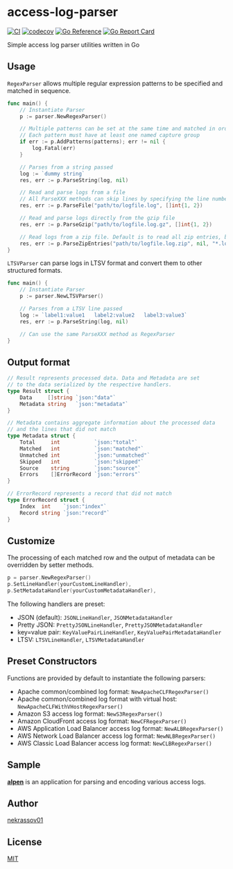 access-log-parser
=================

[![CI](https://github.com/nekrassov01/access-log-parser/actions/workflows/test.yml/badge.svg?branch=main)](https://github.com/nekrassov01/access-log-parser/actions/workflows/test.yml)
[![codecov](https://codecov.io/gh/nekrassov01/access-log-parser/graph/badge.svg?token=RIV62CQILM)](https://codecov.io/gh/nekrassov01/access-log-parser)
[![Go Reference](https://pkg.go.dev/badge/github.com/nekrassov01/access-log-parser.svg)](https://pkg.go.dev/github.com/nekrassov01/access-log-parser)
[![Go Report Card](https://goreportcard.com/badge/github.com/nekrassov01/access-log-parser)](https://goreportcard.com/report/github.com/nekrassov01/access-log-parser)

Simple access log parser utilities written in Go

Usage
-----

`RegexParser` allows multiple regular expression patterns to be specified and matched in sequence.

```go
func main() {
	// Instantiate Parser
	p := parser.NewRegexParser()

	// Multiple patterns can be set at the same time and matched in order
	// Each pattern must have at least one named capture group
	if err := p.AddPatterns(patterns); err != nil {
		log.Fatal(err)
	}

	// Parses from a string passed
	log := `dummy string`
	res, err := p.ParseString(log, nil)

	// Read and parse logs from a file
	// All ParseXXX methods can skip lines by specifying the line numbers
	res, err := p.ParseFile("path/to/logfile.log", []int{1, 2})

	// Read and parse logs directly from the gzip file
	res, err := p.ParseGzip("path/to/logfile.log.gz", []int{1, 2})

	// Read logs from a zip file. Default is to read all zip entries, but glob patterns can be applied
	res, err := p.ParseZipEntries("path/to/logfile.log.zip", nil, "*.log")
}
```

`LTSVParser` can parse logs in LTSV format and convert them to other structured formats.

```go
func main() {
	// Instantiate Parser
	p := parser.NewLTSVParser()

	// Parses from a LTSV line passed
	log := `label1:value1	label2:value2	label3:value3`
	res, err := p.ParseString(log, nil)

	// Can use the same ParseXXX method as RegexParser
}
```

Output format
-------------

```go
// Result represents processed data. Data and Metadata are set
// to the data serialized by the respective handlers.
type Result struct {
	Data     []string `json:"data"`
	Metadata string   `json:"metadata"`
}

// Metadata contains aggregate information about the processed data
// and the lines that did not match
type Metadata struct {
	Total     int           `json:"total"`
	Matched   int           `json:"matched"`
	Unmatched int           `json:"unmatched"`
	Skipped   int           `json:"skipped"`
	Source    string        `json:"source"`
	Errors    []ErrorRecord `json:"errors"`
}

// ErrorRecord represents a record that did not match
type ErrorRecord struct {
	Index  int    `json:"index"`
	Record string `json:"record"`
}
```

Customize
---------

The processing of each matched row and the output of metadata can be overridden by setter methods.

```go
p = parser.NewRegexParser()
p.SetLineHandler(yourCustomLineHandler),
p.SetMetadataHandler(yourCustomMetadataHandler),
```

The following handlers are preset:

- JSON (default): `JSONLineHandler`, `JSONMetadataHandler`
- Pretty JSON: `PrettyJSONLineHandler`, `PrettyJSONMetadataHandler`
- key=value pair: `KeyValuePairLineHandler`, `KeyValuePairMetadataHandler`
- LTSV: `LTSVLineHandler`, `LTSVMetadataHandler`

Preset Constructors
-------------------

Functions are provided by default to instantiate the following parsers:

- Apache common/combined log format: `NewApacheCLFRegexParser()`
- Apache common/combined log format with virtual host: `NewApacheCLFWithVHostRegexParser()`
- Amazon S3 access log format: `NewS3RegexParser()`
- Amazon CloudFront access log format: `NewCFRegexParser()`
- AWS Application Load Balancer access log format: `NewALBRegexParser()`
- AWS Network Load Balancer access log format: `NewNLBRegexParser()`
- AWS Classic Load Balancer access log format: `NewCLBRegexParser()`

Sample
------

[__alpen__](https://github.com/nekrassov01/alpen/blob/main/app.go#L353-L395) is an application for parsing and encoding various access logs.

Author
------

[nekrassov01](https://github.com/nekrassov01)

License
-------

[MIT](https://github.com/nekrassov01/access-log-parser/blob/main/LICENSE)
